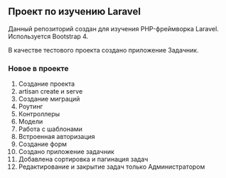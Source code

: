 ## Проект по изучению Laravel

Данный репозиторий создан для изучения PHP-фреймворка Laravel.
Используется Bootstrap 4.

В качестве тестового проекта создано приложение Задачник.

### Новое в проекте
1. Создание проекта
2. artisan create и serve
3. Создание миграций
4. Роутинг
5. Контроллеры
6. Модели
7. Работа с шаблонами
8. Встроенная авторизация
9. Создание форм
10. Создано приложение задачник
11. Добавлена сортировка и пагинация задач
12. Редактирование и закрытие задач только Администратором
